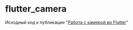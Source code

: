 # flutter_camera
Исходный код к публикации "[Работа с камерой во Flutter](https://habr.com/ru/post/443336/)"
